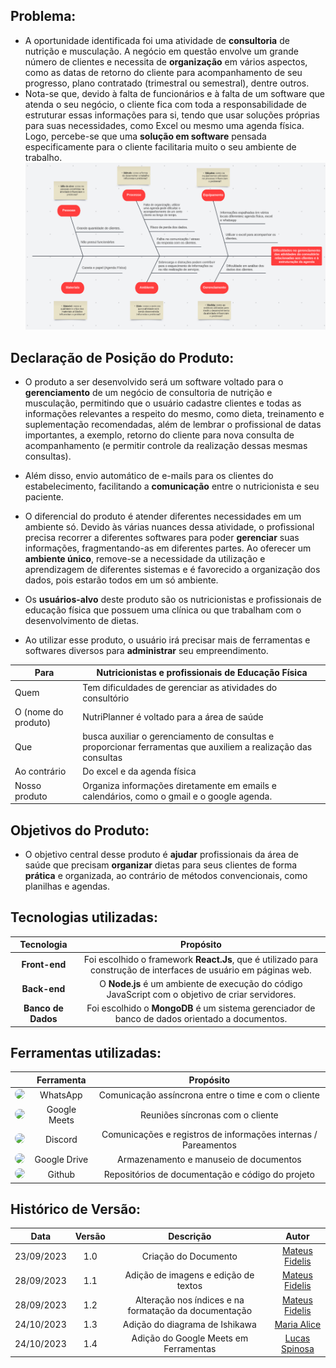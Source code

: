 
##  Problema:

- A oportunidade identificada foi uma atividade de **consultoria** de nutrição e musculação. A negócio em questão envolve um grande número de clientes e necessita de **organização** em vários aspectos, como as datas de retorno do cliente para acompanhamento de seu progresso, plano contratado (trimestral ou semestral), dentre outros.
- Nota-se que, devido à falta de funcionários e à falta de um software que atenda o seu negócio, o cliente fica com toda a responsabilidade de estruturar essas informações para si, tendo que usar soluções próprias para suas necessidades, como Excel ou mesmo uma agenda física. Logo, percebe-se que uma **solução em software** pensada especificamente para o cliente facilitaria muito o seu ambiente de trabalho.
![imagem_ishikawa](assets/images/Ishikawa.png)

##  Declaração de Posição do Produto:

- O produto a ser desenvolvido será um software voltado para o **gerenciamento** de um negócio de consultoria de nutrição e musculação, permitindo que o usuário cadastre clientes e todas as informações relevantes a respeito do mesmo, como dieta, treinamento e suplementação recomendadas, além de lembrar o profissional de datas importantes, a exemplo, retorno do cliente para nova consulta de acompanhamento (e permitir controle da realização dessas mesmas consultas).
- Além disso, envio automático de e-mails para os clientes do estabelecimento, facilitando a **comunicação** entre o nutricionista e seu paciente.

- O diferencial do produto é atender diferentes necessidades em um ambiente só. Devido às várias nuances dessa atividade, o profissional precisa recorrer a diferentes softwares para poder **gerenciar** suas informações, fragmentando-as em diferentes partes. Ao oferecer um **ambiente único**, remove-se a necessidade da utilização e aprendizagem de diferentes sistemas e é favorecido a organização dos dados, pois estarão todos em um só ambiente.

- Os **usuários-alvo** deste produto são os nutricionistas e profissionais de educação física que possuem uma clínica ou que trabalham com o desenvolvimento de dietas.

- Ao utilizar esse produto, o usuário irá precisar mais de ferramentas e softwares diversos para **administrar** seu empreendimento.

| Para | Nutricionistas e profissionais de Educação Física |
| --- | --- |
| Quem | Tem dificuldades de gerenciar as atividades do consultório |
| O (nome do produto) | NutriPlanner é voltado para a área de saúde |
| Que | busca auxiliar o gerenciamento de consultas e proporcionar ferramentas que auxiliem a realização das consultas |
| Ao contrário | Do excel e da agenda física |
| Nosso produto | Organiza informações diretamente em emails e calendários, como o gmail e o google agenda. |

##  Objetivos do Produto:
- O objetivo central desse produto é **ajudar** profissionais da área de saúde que precisam **organizar** dietas para seus clientes de forma **prática** e organizada, ao contrário de métodos convencionais, como planilhas e agendas. 

##  Tecnologias utilizadas:

| Tecnologia | Propósito |
| :--------: |  :--------: |
| **Front-end** | Foi escolhido o framework **React.Js**,  que é utilizado para construção de interfaces de usuário em páginas web. |
| **Back-end** | O **Node.js** é um ambiente de execução do código JavaScript com o objetivo de criar servidores. |
| **Banco de Dados** | Foi escolhido o **MongoDB** é um sistema gerenciador de banco de dados orientado a documentos. |

##  Ferramentas utilizadas:

| | Ferramenta | Propósito |
| :--------: | :--------: | :--------: |
|  <img src="../assets/images/logo_whatsapp.png" width="50" style="border-radius: 50%" />  | WhatsApp | Comunicação assíncrona entre o time e com o cliente |
|  <img src="../assets/images/logo_meets.png" width="50" style="border-radius: 50%" />  | Google Meets | Reuniões síncronas com o cliente |
|  <img src="../assets/images/logo_discord.png" width="50" style="border-radius: 50%" />  | Discord | Comunicações e registros de informações internas / Pareamentos |
|  <img src="../assets/images/logo_drive.png" width="70" style="border-radius: 50%" />  | Google Drive | Armazenamento e manuseio de documentos |
|  <img src="../assets/images/logo_github.png" width="50" style="border-radius: 50%" />  | Github | Repositórios de documentação e código do projeto |

##  Histórico de Versão:

| **Data** | **Versão** | **Descrição** | **Autor** |
| :--------: | :--------: | :--------:  | :--------: | 
| 23/09/2023 | 1.0 | Criação do Documento  | [Mateus Fidelis](https://github.com/MatsFidelis)  |
| 28/09/2023 | 1.1 | Adição de imagens e edição de textos  |  [Mateus Fidelis](https://github.com/MatsFidelis)  |
| 28/09/2023 | 1.2 | Alteração nos índices e na formatação da documentação  |  [Mateus Fidelis](https://github.com/MatsFidelis)  |
| 24/10/2023 | 1.3 | Adição do diagrama de Ishikawa  |  [Maria Alice](https://github.com/Maliz30)|
| 24/10/2023 | 1.4 | Adição do Google Meets em Ferramentas |  [Lucas Spinosa](https://github.com/LucasSpinosa)  |

